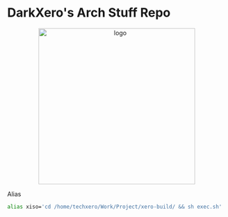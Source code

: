 # DarkXero's Arch Stuff Repo

<p align="center">
    <img width="360" src="https://i.imgur.com/QWqMIsr.png" alt="logo">
</p>

Alias
```Bash
alias xiso='cd /home/techxero/Work/Project/xero-build/ && sh exec.sh'
```
